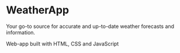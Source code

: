 # WeatherApp

Your go-to source for accurate and up-to-date weather forecasts and information.

Web-app built with HTML, CSS and JavaScript
